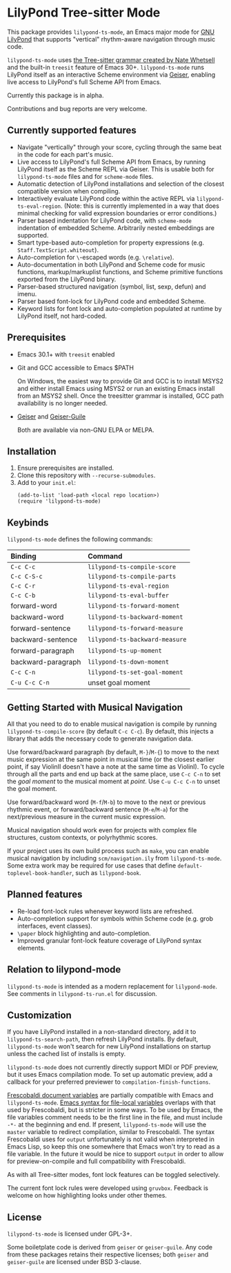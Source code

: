 # LilyPond Tree-sitter Mode
This package provides `lilypond-ts-mode`, an Emacs major mode for [GNU LilyPond](https://lilypond.org/) that supports "vertical" rhythm-aware navigation through music code.

`lilypond-ts-mode` uses [the Tree-sitter grammar created by Nate Whetsell](https://github.com/nwhetsell/tree-sitter-lilypond/) and the built-in `treesit` feature of Emacs 30+. `lilypond-ts-mode` runs LilyPond itself as an interactive Scheme environment via [Geiser](https://www.nongnu.org/geiser/), enabling live access to LilyPond's full Scheme API from Emacs.

Currently this package is in alpha.

Contributions and bug reports are very welcome.

## Currently supported features
* Navigate "vertically" through your score, cycling through the same beat in the code for each part's music.
* Live access to LilyPond's full Scheme API from Emacs, by running LilyPond itself as the Scheme REPL via Geiser. This is usable both for `lilypond-ts-mode` files and for `scheme-mode` files.
* Automatic detection of LilyPond installations and selection of the closest compatible version when compiling.
* Interactively evaluate LilyPond code within the active REPL via `lilypond-ts-eval-region`. (Note: this is currently implemented in a way that does minimal checking for valid expression boundaries or error conditions.)
* Parser based indentation for LilyPond code, with `scheme-mode` indentation of embedded Scheme. Arbitrarily nested embeddings are supported.
* Smart type-based auto-completion for property expressions (e.g. `Staff.TextScript.whiteout`).
* Auto-completion for `\`-escaped words (e.g. `\relative`).
* Auto-documentation in both LilyPond and Scheme code for music functions, markup/markuplist functions, and Scheme primitive functions exported from the LilyPond binary.
* Parser-based structured navigation (symbol, list, sexp, defun) and imenu.
* Parser based font-lock for LilyPond code and embedded Scheme.
* Keyword lists for font lock and auto-completion populated at runtime by LilyPond itself, not hard-coded.

## Prerequisites
* Emacs 30.1+ with `treesit` enabled
* Git and GCC accessible to Emacs $PATH

  On Windows, the easiest way to provide Git and GCC is to install MSYS2 and either install Emacs using MSYS2 or run an existing Emacs install from an MSYS2 shell. Once the treesitter grammar is installed, GCC path availability is no longer needed.

* [Geiser](https://gitlab.com/emacs-geiser/geiser) and [Geiser-Guile](https://gitlab.com/emacs-geiser/guile)

  Both are available via non-GNU ELPA or MELPA.

## Installation
1. Ensure prerequisites are installed.
2. Clone this repository with `--recurse-submodules`.
3. Add to your `init.el`:
   ```
   (add-to-list 'load-path <local repo location>)
   (require 'lilypond-ts-mode)
   ```
## Keybinds
`lilypond-ts-mode` defines the following commands:

| Binding | Command |
|:--|:--|
| `C-c C-c` | `lilypond-ts-compile-score` |
| `C-c C-S-c` | `lilypond-ts-compile-parts` |
| `C-c C-r` | `lilypond-ts-eval-region` |
| `C-c C-b` | `lilypond-ts-eval-buffer` |
| forward-word | `lilypond-ts-forward-moment` |
| backward-word | `lilypond-ts-backward-moment` |
| forward-sentence | `lilypond-ts-forward-measure` |
| backward-sentence | `lilypond-ts-backward-measure` |
| forward-paragraph | `lilypond-ts-up-moment` |
| backward-paragraph | `lilypond-ts-down-moment` |
| `C-c C-n` | `lilypond-ts-set-goal-moment` |
| `C-u C-c C-n` | unset goal moment |

## Getting Started with Musical Navigation
All that you need to do to enable musical navigation is compile by running `lilypond-ts-compile-score` (by default `C-c C-c`). By default, this injects a library that adds the necessary code to generate navigation data.

Use forward/backward paragraph (by default, `M-}`/`M-{`) to move to the next music expression at the same point in musical time (or the closest earlier point, if say ViolinII doesn't have a note at the same time as ViolinI). To cycle through all the parts and end up back at the same place, use `C-c C-n` to set the *goal moment* to the musical moment at *point*. Use `C-u C-c C-n` to unset the goal moment.

Use forward/backward word (`M-f`/`M-b`) to move to the next or previous rhythmic event, or forward/backward sentence (`M-e`/`M-a`) for the next/previous measure in the current music expression.

Musical navigation should work even for projects with complex file structures, custom contexts, or polyrhythmic scores.

If your project uses its own build process such as `make`, you can enable musical navigation by including `scm/navigation.ily` from `lilypond-ts-mode`. Some extra work may be required for use cases that define `default-toplevel-book-handler`, such as `lilypond-book`.

## Planned features
* Re-load font-lock rules whenever keyword lists are refreshed.
* Auto-completion support for symbols within Scheme code (e.g. grob interfaces, event classes).
* `\paper` block highlighting and auto-completion.
* Improved granular font-lock feature coverage of LilyPond syntax elements.

## Relation to lilypond-mode
`lilypond-ts-mode` is intended as a modern replacement for `lilypond-mode`. See comments in `lilypond-ts-run.el` for discussion.

## Customization
If you have LilyPond installed in a non-standard directory, add it to `lilypond-ts-search-path`, then refresh LilyPond installs. By default, `lilypond-ts-mode` won't search for new LilyPond installations on startup unless the cached list of installs is empty.

`lilypond-ts-mode` does not currently directly support MIDI or PDF preview, but it uses Emacs compilation mode. To set up automatic preview, add a callback for your preferred previewer to `compilation-finish-functions`.

[Frescobaldi document variables](https://www.frescobaldi.org/uguide#help_document_variables) are partially compatible with Emacs and `lilypond-ts-mode`. [Emacs syntax for file-local variables](https://www.gnu.org/software/emacs/manual/html_node/emacs/Specifying-File-Variables.html) overlaps with that used by Frescobaldi, but is stricter in some ways. To be used by Emacs, the file variables comment needs to be the first line in the file, and must include `-*-` at the beginning and end. If present, `lilypond-ts-mode` will use the `master` variable to redirect compilation, similar to Frescobaldi. The syntax Frescobaldi uses for `output` unfortunately is not valid when interpreted in Emacs Lisp, so keep this one somewhere that Emacs won't try to read as a file variable. In the future it would be nice to support `output` in order to allow for preview-on-compile and full compatibility with Frescobaldi.

As with all Tree-sitter modes, font lock features can be toggled selectively.

The current font lock rules were developed using `gruvbox`. Feedback is welcome on how highlighting looks under other themes.

## License
`lilypond-ts-mode` is licensed under GPL-3+.

Some boiletplate code is derived from `geiser` or `geiser-guile`. Any code from these packages retains their respective licenses; both `geiser` and `geiser-guile` are licensed under BSD 3-clause.
